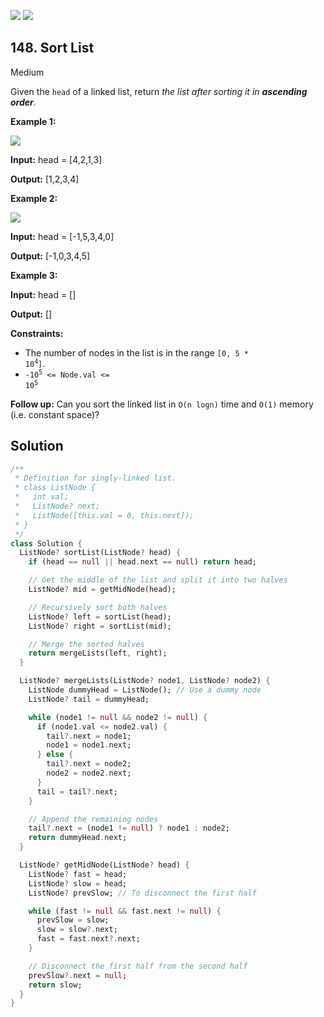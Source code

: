 [![](https://img.shields.io/github/stars/LeetCode-in-Dart/LeetCode-in-Dart?label=Stars&style=flat-square)](https://github.com/LeetCode-in-Dart/LeetCode-in-Dart)
[![](https://img.shields.io/github/forks/LeetCode-in-Dart/LeetCode-in-Dart?label=Fork%20me%20on%20GitHub%20&style=flat-square)](https://github.com/LeetCode-in-Dart/LeetCode-in-Dart/fork)

## 148\. Sort List

Medium

Given the `head` of a linked list, return _the list after sorting it in **ascending order**_.

**Example 1:**

![](https://assets.leetcode.com/uploads/2020/09/14/sort_list_1.jpg)

**Input:** head = [4,2,1,3]

**Output:** [1,2,3,4]

**Example 2:**

![](https://assets.leetcode.com/uploads/2020/09/14/sort_list_2.jpg)

**Input:** head = [-1,5,3,4,0]

**Output:** [-1,0,3,4,5]

**Example 3:**

**Input:** head = []

**Output:** []

**Constraints:**

*   The number of nodes in the list is in the range <code>[0, 5 * 10<sup>4</sup>]</code>.
*   <code>-10<sup>5</sup> <= Node.val <= 10<sup>5</sup></code>

**Follow up:** Can you sort the linked list in `O(n logn)` time and `O(1)` memory (i.e. constant space)?

## Solution

```dart
/**
 * Definition for singly-linked list.
 * class ListNode {
 *   int val;
 *   ListNode? next;
 *   ListNode([this.val = 0, this.next]);
 * }
 */
class Solution {
  ListNode? sortList(ListNode? head) {
    if (head == null || head.next == null) return head;

    // Get the middle of the list and split it into two halves
    ListNode? mid = getMidNode(head);

    // Recursively sort both halves
    ListNode? left = sortList(head);
    ListNode? right = sortList(mid);

    // Merge the sorted halves
    return mergeLists(left, right);
  }

  ListNode? mergeLists(ListNode? node1, ListNode? node2) {
    ListNode dummyHead = ListNode(); // Use a dummy node
    ListNode? tail = dummyHead;

    while (node1 != null && node2 != null) {
      if (node1.val <= node2.val) {
        tail?.next = node1;
        node1 = node1.next;
      } else {
        tail?.next = node2;
        node2 = node2.next;
      }
      tail = tail?.next;
    }

    // Append the remaining nodes
    tail?.next = (node1 != null) ? node1 : node2;
    return dummyHead.next;
  }

  ListNode? getMidNode(ListNode? head) {
    ListNode? fast = head;
    ListNode? slow = head;
    ListNode? prevSlow; // To disconnect the first half

    while (fast != null && fast.next != null) {
      prevSlow = slow;
      slow = slow?.next;
      fast = fast.next?.next;
    }

    // Disconnect the first half from the second half
    prevSlow?.next = null;
    return slow;
  }
}
```